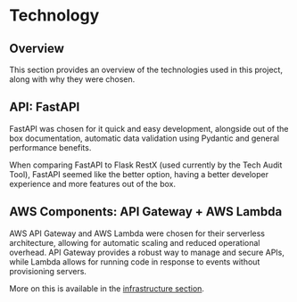# Technology

## Overview

This section provides an overview of the technologies used in this project, along with why they were chosen.

## API: FastAPI

FastAPI was chosen for it quick and easy development, alongside out of the box documentation, automatic data validation using Pydantic and general performance benefits.

When comparing FastAPI to Flask RestX (used currently by the Tech Audit Tool), FastAPI seemed like the better option, having a better developer experience and more features out of the box.

## AWS Components: API Gateway + AWS Lambda

AWS API Gateway and AWS Lambda were chosen for their serverless architecture, allowing for automatic scaling and reduced operational overhead. API Gateway provides a robust way to manage and secure APIs, while Lambda allows for running code in response to events without provisioning servers.

More on this is available in the [infrastructure section](infrastructure.md).
